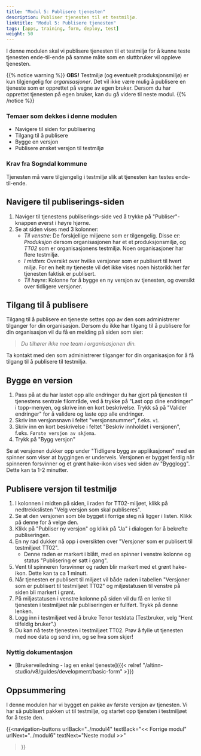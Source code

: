 ```yaml
---
title: "Modul 5: Publisere tjenesten"
description: Publiser tjenesten til et testmiljø.
linktitle: "Modul 5: Publisere tjenesten"
tags: [apps, training, form, deploy, test]
weight: 50
---
```


I denne modulen skal vi publisere tjenesten til et testmiljø for å kunne teste tjenesten ende-til-ende på samme måte
som en sluttbruker vil oppleve tjenesten.

{{% notice warning %}}
**OBS!** Testmiljø (og eventuelt produksjonsmiljø) er kun tilgjengelig for _organisasjoner_. Det vil ikke være mulig å 
publisere en tjeneste som er opprettet på vegne av egen bruker. Dersom du har opprettet tjenesten på egen bruker, 
kan du gå videre til neste modul.
{{% /notice %}}

### Temaer som dekkes i denne modulen
- Navigere til siden for publisering
- Tilgang til å publisere
- Bygge en versjon
- Publisere ønsket versjon til testmiljø

### Krav fra Sogndal kommune
Tjenesten må være tilgjengelig i testmiljø slik at tjenesten kan testes ende-til-ende.

## Navigere til publiserings-siden
1. Naviger til tjenestens publiserings-side ved å trykke på "Publiser"-knappen øverst i høyre hjørne.
2. Se at siden vises med 3 kolonner:
    - _Til venstre_: De forskjellige miljøene som er tilgengelig. Disse er: _Produksjon_ dersom organisasjonen har et
    et produksjonsmiljø, og _TT02_ som er organisasjonens testmiljø. Noen organisasjoner har flere testmiljø.
    - _I midten_: Oversikt over hvilke versjoner som er publisert til hvert miljø.  For en helt ny tjeneste vil det ikke
    vises noen historikk her før tjenesten faktisk er publisert.
    - _Til høyre_: Kolonne for å bygge en ny versjon av tjenesten, og oversikt over tidligere versjoner. 

## Tilgang til å publisere
Tilgang til å publisere en tjeneste settes opp av den som administrerer tilganger for din organisasjon. Dersom du ikke 
har tilgang til å publisere for din organisasjon vil du få en melding på siden som sier:
> _Du tilhører ikke noe team i organisasjonen din._

Ta kontakt med den som administrerer tilganger for din organisasjon for å få tilgang til å publisere til testmiljø. 

## Bygge en version

1. Pass på at du har lastet opp alle endringer du har gjort på tjenesten til tjenestens sentrale filområde, ved å trykke
  på "Last opp dine endringer" i topp-menyen, og skrive inn en kort beskrivelse. Trykk så på "Valider endringer" for å 
  validere og laste opp alle endringer.
2. Skriv inn versjonsnavn i feltet "versjonsnummer", f.eks. `v1`.
3. Skriv inn en kort beskrivelse i feltet "Beskriv innholdet i versjonen", f.eks. `Første versjon av skjema`. 
4. Trykk på "Bygg versjon"

Se at versjonen dukker opp under "Tidligere bygg av applikasjonen" med en spinner som viser at byggingen er underveis. 
Versjonen er bygget ferdig når spinneren forsvinner og et grønt hake-ikon vises ved siden av "Bygglogg". Dette kan ta 1-2
minutter. 

## Publisere versjon til testmiljø
1. I kolonnen i midten på siden, i raden for TT02-miljøet, klikk på nedtrekkslisten "Velg versjon som skal publiseres".
2. Se at den versjonen som ble bygget i forrige steg nå ligger i listen. Klikk på denne for å velge den.
3. Klikk på "Publiser ny versjon" og klikk på "Ja" i dialogen for å bekrefte publiseringen. 
4. En ny rad dukker nå opp i oversikten over "Versjoner som er publisert til testmiljøet TT02". 
   - Denne raden er markert i blått, med en spinner i venstre kolonne og status "Publisering er satt i gang". 
5. Vent til spinneren forsvinner og raden blir markert med et grønt hake-ikon. Dette kan ta ca 1 minutt. 
6. Når tjenesten er publisert til miljøet vil både raden i tabellen "Versjoner som er publisert til testmiljøet TT02" og 
    miljøstatusen til venstre på siden bli markert i grønt. 
7. På miljøstatusen i venstre kolonne på siden vil du få en lenke til tjenesten i testmiljøet når publiseringen er fullført. Trykk på denne lenken.
8. Logg inn i testmiljøet ved å bruke Tenor testdata (Testbruker, velg "Hent tilfeldig bruker".)
9. Du kan nå teste tjenesten i testmiljøet TT02. Prøv å fylle ut tjenesten med noe data og send inn, og se hva som skjer!


### Nyttig dokumentasjon
- [Brukerveiledning - lag en enkel tjeneste]({{< relref "/altinn-studio/v8/guides/development/basic-form" >}})

## Oppsummering
I denne modulen har vi bygget en pakke av første versjon av tjenesten. Vi har så publisert pakken ut til testmiljø, og startet opp tjensten 
i testmiljøet for å teste den.

{{<navigation-buttons
  urlBack="../modul4"
  textBack="<< Forrige modul"
  urlNext="../modul6"
  textNext="Neste modul >>"
>}}
